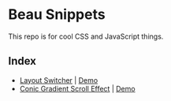 # Beau Snippets
This repo is for cool CSS and JavaScript things.

## Index
* [Layout Switcher](https://github.com/BeauTheBeau/beau-snippets/tree/main/layout-switcher) | [Demo](https://beauthebeau.github.io/beau-snippets/layout-switcher/ls-demo.html)
* [Conic Gradient Scroll Effect](https://github.com/BeauTheBeau/beau-snippets/tree/main/on-scroll/conic-gradient-1) | [Demo](https://beauthebeau.github.io/beau-snippets/on-scroll/conic-gradient-1/main.html)
